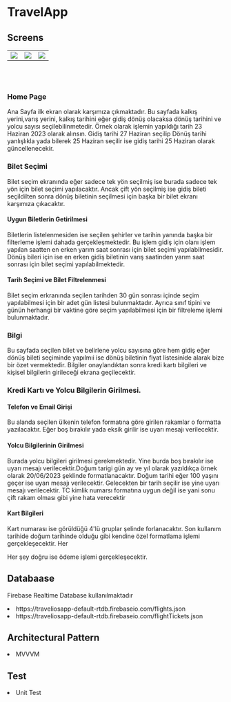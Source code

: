 # TravelApp

## Screens
<table style"float:right;">
<tr>
  <td> <img src ="https://github.com/engingulek/TravelApp/assets/74055938/ec830281-398a-4831-ab76-1a41ba96604a">  </td>
  <td>  <img  src= "https://github.com/engingulek/TravelApp/assets/74055938/e4d74551-86cd-421c-ac1b-26ef534d5f2f" >  </td>
  <td>  <img src ="https://github.com/engingulek/TravelApp/assets/74055938/03b8606d-9d1a-4cc6-8fc5-8f345606c6bd"> </td>
</tr>
</table>

<br/>
<br/>


### Home Page
<p>
Ana Sayfa ilk ekran olarak karşımıza çıkmaktadır. Bu sayfada kalkış yerini,varış yerini, kalkış tarihini eğer gidiş dönüş olacaksa dönüş tarihini ve yolcu sayısı seçilebilinmetedir. 
Örnek olarak işlemin yapıldığı tarih 23 Haziran 2023 olarak alınsın. Gidiş tarihi 27 Haziran seçilip Dönüş tarihi yanlışlıkla yada bilerek 25 Haziran seçilir ise gidiş tarihi 25 Haziran olarak güncellenecekir.
</p>

### Bilet Seçimi
<p>
  Bilet seçim ekranında eğer sadece tek yön seçilmiş ise burada sadece tek yön için bilet seçimi yapılacaktır. Ancak çift yön seçilmiş ise gidiş bileti seçildilten sonra dönüş biletinin seçilmesi için başka bir bilet ekranı karşımıza çıkacaktır.


#### Uygun Biletlerin Getirilmesi
Biletlerin listelenmesiden ise seçilen şehirler ve tarihin yanında başka bir filterleme işlemi dahada gerçekleşmektedir. Bu işlem gidiş için olanı işlem yapılan saatten en erken yarım saat sonrası için bilet seçimi yapılabilmesidir. Dönüş bileri için ise en erken gidiş biletinin varış saatinden yarım saat sonrası için bilet seçimi yapılabilmektedir.

#### Tarih Seçimi ve Bilet Filtrelenmesi
Bilet seçim erkranında seçilen tarihden 30 gün sonrası içinde seçim yapılabilmesi için bir adet gün listesi bulunmaktadır. Ayrıca sınıf tipini ve günün herhangi bir vaktine göre seçim yapılabilmesi için bir filtreleme işlemi bulunmaktadır.
</p>

### Bilgi
<p>Bu sayfada seçilen bilet ve belirlene yolcu sayısına göre hem gidiş eğer dönüş bileti seçiminde yapılmıi ise dönüş biletinin fiyat listesinide alarak bize bir özet vermektedir. Bilgiler onaylandıktan sonra kredi kartı bilgileri ve kişisel bilgilerin girileceği ekrana geçilecektir.</p>

### Kredi Kartı ve Yolcu Bilgilerin Girilmesi.
<p>
  
  #### Telefon ve Email Girişi
  Bu alanda seçilen ülkenin telefon formatına göre girilen rakamlar o formatta yazılacaktır. Eğer boş bırakılır yada eksik girilir ise uyarı mesajı verilecektir.

  #### Yolcu Bilgilerinin Girilmesi 
  Burada yolcu bilgileri girilmesi gerekmektedir. Yine burda boş bırakılır ise uyarı mesajı verilecektir.Doğum tarigi gün ay ve yıl olarak yazıldıkça örnek olarak 20/06/2023 şeklinde formatlanacaktır. Doğum tarihi eğer 100 yaşını geçer ise uyarı mesajı verilecektir. Gelecekten bir tarih seçilir ise yine uyarı mesajı verilecektir. TC kimlik numarsı formatına uygun değil ise yani sonu çift rakam olması gibi yine hata verecektir

  #### Kart Bilgileri 
  Kart numarası ise görüldüğü 4'lü gruplar şelinde forlanacaktır. Son kullanım tarihide doğum tarihinde olduğu gibi kendine özel formatlama işlemi gerçekleşecektir. Her

Her şey doğru ise ödeme işlemi gerçekleşecektir.
</p>


## Databaase
Firebase Realtime Database kullanılmaktadır
<list>
<li>https://traveliosapp-default-rtdb.firebaseio.com/flights.json</li>
<li>https://traveliosapp-default-rtdb.firebaseio.com/flightTickets.json</li>
</list>

## Architectural Pattern
<li>MVVVM</li>

## Test
<li>Unit Test</li>


